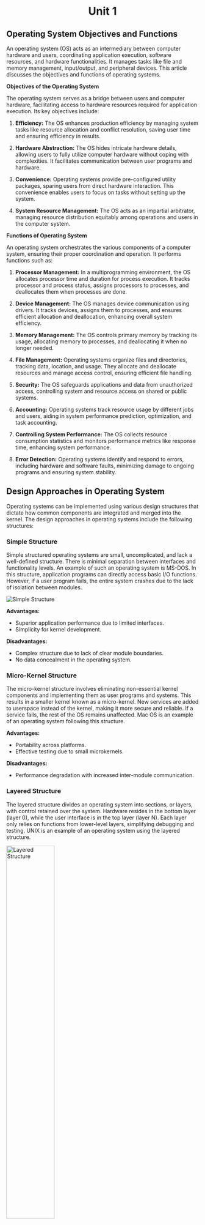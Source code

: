 # <p align="center"> Unit 1 </p>

## Operating System Objectives and Functions

An operating system (OS) acts as an intermediary between computer hardware and users, coordinating application execution, software resources, and hardware functionalities. It manages tasks like file and memory management, input/output, and peripheral devices. This article discusses the objectives and functions of operating systems.

**Objectives of the Operating System**

The operating system serves as a bridge between users and computer hardware, facilitating access to hardware resources required for application execution. Its key objectives include:

1. **Efficiency:** The OS enhances production efficiency by managing system tasks like resource allocation and conflict resolution, saving user time and ensuring efficiency in results.

2. **Hardware Abstraction:** The OS hides intricate hardware details, allowing users to fully utilize computer hardware without coping with complexities. It facilitates communication between user programs and hardware.

3. **Convenience:** Operating systems provide pre-configured utility packages, sparing users from direct hardware interaction. This convenience enables users to focus on tasks without setting up the system.

4. **System Resource Management:** The OS acts as an impartial arbitrator, managing resource distribution equitably among operations and users in the computer system.

**Functions of Operating System**

An operating system orchestrates the various components of a computer system, ensuring their proper coordination and operation. It performs functions such as:

1. **Processor Management:** In a multiprogramming environment, the OS allocates processor time and duration for process execution. It tracks processor and process status, assigns processors to processes, and deallocates them when processes are done.

2. **Device Management:** The OS manages device communication using drivers. It tracks devices, assigns them to processes, and ensures efficient allocation and deallocation, enhancing overall system efficiency.

3. **Memory Management:** The OS controls primary memory by tracking its usage, allocating memory to processes, and deallocating it when no longer needed.

4. **File Management:** Operating systems organize files and directories, tracking data, location, and usage. They allocate and deallocate resources and manage access control, ensuring efficient file handling.

5. **Security:** The OS safeguards applications and data from unauthorized access, controlling system and resource access on shared or public systems.

6. **Accounting:** Operating systems track resource usage by different jobs and users, aiding in system performance prediction, optimization, and task accounting.

7. **Controlling System Performance:** The OS collects resource consumption statistics and monitors performance metrics like response time, enhancing system performance.

8. **Error Detection:** Operating systems identify and respond to errors, including hardware and software faults, minimizing damage to ongoing programs and ensuring system stability.



## Design Approaches in Operating System

Operating systems can be implemented using various design structures that dictate how common components are integrated and merged into the kernel. The design approaches in operating systems include the following structures:

### Simple Structure
Simple structured operating systems are small, uncomplicated, and lack a well-defined structure. There is minimal separation between interfaces and functionality levels. An example of such an operating system is MS-DOS. In this structure, application programs can directly access basic I/O functions. However, if a user program fails, the entire system crashes due to the lack of isolation between modules.

![Simple Structure](2023-08-14-22-45-09.png)

**Advantages:**
- Superior application performance due to limited interfaces.
- Simplicity for kernel development.

**Disadvantages:**
- Complex structure due to lack of clear module boundaries.
- No data concealment in the operating system.

### Micro-Kernel Structure
The micro-kernel structure involves eliminating non-essential kernel components and implementing them as user programs and systems. This results in a smaller kernel known as a micro-kernel. New services are added to userspace instead of the kernel, making it more secure and reliable. If a service fails, the rest of the OS remains unaffected. Mac OS is an example of an operating system following this structure.

**Advantages:**
- Portability across platforms.
- Effective testing due to small microkernels.

**Disadvantages:**
- Performance degradation with increased inter-module communication.

### Layered Structure
The layered structure divides an operating system into sections, or layers, with control retained over the system. Hardware resides in the bottom layer (layer 0), while the user interface is in the top layer (layer N). Each layer only relies on functions from lower-level layers, simplifying debugging and testing. UNIX is an example of an operating system using the layered structure.

<img src="2023-08-14-22-47-46.png" alt="Layered Structure" width="50%"/>

**Advantages:**
- Easy OS improvement by changing a layer's implementation without affecting others.
- Simplified debugging and system verification.

**Disadvantages:**
- Reduced application performance compared to a simple structure.
- Requires careful planning of layers.

### Modular Structure or Approach
The modular structure, considered the best approach, involves designing a modular kernel. It resembles a layered structure with specified and protected interfaces for each kernel module. Modules can call any other module, making it more flexible. The kernel contains only essential components, and additional services are dynamically loaded into the kernel as modules during runtime or boot time.




## Modular Approach vs. Microkernel Approach

The modular approach and the microkernel approach are both design strategies for operating systems, but they have distinct characteristics and differences in their implementation and philosophy.

**Modular Approach:**

The modular approach involves designing an operating system with a modular kernel. Each module has specific and protected interfaces, and additional services can be added as dynamically loadable modules during runtime or boot time. In simple words, the modular approach involves designing a modular kernel with loadable kernel modules.

**Microkernel Approach:**

The microkernel approach involves designing an operating system by moving non-essential kernel components into user-space and implementing them as separate user programs and services. in simple words, the microkernel approach involves moving non-essential services into user-level processes.
The microkernel itself provides only essential services, such as process management, memory management, and inter-process communication.

**Key Differences:**

1. **Kernel Size:** In the modular approach, the kernel contains essential modules and services, while in the microkernel approach, the kernel is minimal and contains only core functions.
   
2. **Module vs. Process:** The modular approach uses loadable kernel modules, while the microkernel approach moves non-essential services into user-level processes.
   
3. **Flexibility:** The modular approach offers more flexibility in module interactions, whereas the microkernel approach prioritizes isolation and minimalism.
   
4. **Dynamic Loading:** The modular approach allows dynamic loading and unloading of modules, while the microkernel approach moves services to separate processes.
   
5. **Security and Reliability:** The microkernel approach tends to offer better security and reliability due to service isolation.

6. **Performance:** The modular approach offers better performance due to reduced inter-process communication, while the microkernel approach suffers from increased inter-process communication.

7. **Portability:** The microkernel approach is more portable across platforms due to its minimalistic design, while the modular approach is less portable due to its reliance on kernel modules.

8. **Development:** The modular approach is easier to develop due to its simple design, while the microkernel approach is more complex to develop due to its minimalistic design.

In summary, the modular approach focuses on flexible module interactions within the kernel, while the microkernel approach prioritizes isolating non-essential services into separate user-level processes for enhanced security and system stability. Both approaches have their advantages and trade-offs, and the choice depends on the specific goals and requirements of the operating system being designed.



## Types of System Calls

A system call is a mechanism that allows a program to request services from the kernel of an operating system. These services can include operations such as creating, managing processes, file operations, device operations, and communication. System calls provide an interface between user-level programs and the kernel. Here are the various types of system calls:

**1. Process Control System Calls**

Process control system calls are used to manage processes, which are running instances of programs. These system calls allow programs to create new processes, terminate existing ones, and manage their execution states. Some examples of process control system calls include:

- `fork()`: Create a new process.
- `exec()`: Replace the current process with a new process.
- `exit()`: Terminate the calling process.
- `wait()`: Wait for a child process to terminate.
- `kill()`: Send a signal to a specified process.
- `nice()`: Change the priority of a process.

**2. File Management System Calls**

File management system calls enable programs to perform various operations on files and directories. These operations include creating, opening, reading, writing, and closing files. Some examples of file management system calls are:

- `open()`: Open a file for reading or writing.
- `read()`: Read data from an open file.
- `write()`: Write data to an open file.
- `close()`: Close an open file.
- `create()`: Create a new file.
- `delete()`: Delete an existing file.
- `seek()`: Change the current position in a file.

**3. Device Management System Calls**

Device management system calls are used to interact with devices attached to the computer, such as printers, disks, and network interfaces. These system calls allow programs to perform input and output operations on devices. Examples of device management system calls include:

- `read()`: Read data from a device.
- `write()`: Write data to a device.
- `ioctl()`: Control various device parameters.
- `open()`: Open a device for communication.
- `close()`: Close a device.

**4. Information Maintenance System Calls**

Information maintenance system calls provide ways to retrieve and set system information, such as time and date settings, system configuration, and process-related information. Examples of information maintenance system calls include:

- `getpid()`: Get the process ID of the current process.
- `getppid()`: Get the parent process ID.
- `time()`: Get the current time.
- `setuid()`: Set the user ID of the calling process.
- `getuid()`: Get the user ID of the calling process.

**5. Communication System Calls**

Communication system calls facilitate inter-process communication (IPC) between different processes. These system calls are used to establish connections, send messages, and synchronize processes. Examples of communication system calls include:

- `socket()`: Create a new communication endpoint (socket).
- `bind()`: Bind a name to a socket.
- `send()`: Send data to another process.
- `receive()`: Receive data from another process.
- `connect()`: Initiate a connection to another socket.

All these system calls are used to perform various operations on the system. They are used to create, manage, and terminate processes, perform file operations, interact with devices, retrieve and set system information, and communicate with other processes.



## Types of System Programs

System Programs are programs that provide essential functionality to the operating system. They bridge the gap between the user interface and the underlying hardware and system services.

System programs provide essential functionality that enhances the user experience and enables efficient interaction between users and the computer system. These programs bridge the gap between the user interface and the underlying hardware and system services. There are several types of system programs, each serving specific purposes:

**1. File Manipulation Programs**

File manipulation programs manage system files and perform operations such as creation, deletion, copying, renaming, and printing of files. They provide users with the ability to organize and manage their data. Examples of file manipulation programs include file managers, file browsers, and command-line utilities like `cp`, `mv`, and `rm`.

**2. Status Information Programs**

Status information programs provide users with current or historical system status details. These programs offer data about the system's date, time, available memory, disk space usage, and currently logged-in users. Users can access this information to monitor and manage system resources effectively.

**3. File Modification Programs**

File modification programs are used to edit or modify the content of files. Text editors and other document editing tools fall under this category. These programs enable users to create, edit, and save various types of documents, ensuring data flexibility and user-friendly document management.

**4. Programming Language Support Programs**

Programming language support programs assist developers in creating and managing software applications. Compilers, interpreters, debuggers, and development environments fall into this category. They help developers write, debug, and optimize code in various programming languages, making software development more efficient.

**5. Program Loading and Execution Programs**

Program loading and execution programs handle the loading of programs into memory and their execution. Loaders and linkers are examples of such programs. They ensure that programs are correctly loaded into memory, linked with libraries, and executed according to the user's intent.

**6. Communication Programs**

Communication programs facilitate interaction between the computer system and external networks or devices. Web browsers, email clients, FTP clients, and messaging applications fall under this category. These programs enable users to access and exchange information over the internet or other communication channels.

**7. Application Programs**

Application programs are diverse and cater to various user needs. These programs provide specific functionalities, such as word processing, spreadsheet creation, database management, gaming, graphics editing, and more. They serve as tools for users to accomplish specific tasks or activities efficiently.



## Types of Operating Systems

Sure, here's a short note on each type of operating system along with their merits and demerits:

### 1. Batch Operating System
A batch operating system executes tasks in batches without user interaction. It is suitable for executing repetitive tasks without human intervention.

**Merits:**
- Efficient utilization of resources as tasks are executed in batches.
- Reduced idle time for CPU and devices, enhancing system efficiency.

**Demerits:**
- Limited user interaction and responsiveness due to lack of interactivity.
- Difficult to prioritize tasks dynamically, affecting critical tasks.

### 2. Multi-Programming System
A multi-programming system allows multiple programs to be loaded into memory simultaneously. It is suitable for executing multiple programs concurrently.

**Merits:**
- Improved CPU utilization by switching between programs during idle times.
- Enhanced throughput as programs are executed concurrently.
  
**Demerits:**
- Complexity in memory management and resource allocation.
- Possibility of one program affecting the execution of others in case of errors.

### 3. Multi-Processing System
A multi-processing system uses multiple processors to perform tasks. It is suitable for applications that require high processing power.

**Merits:**
- Higher processing power and performance due to multiple processors.
- Improved multitasking capability and faster execution of tasks.
  
**Demerits:**
- Increased complexity in synchronization and communication between processors.
- Higher hardware and energy costs due to multiple processors.

### 4. Multi-Tasking Operating System
A multi-tasking operating system allows multiple tasks or processes to run simultaneously. It is suitable for applications that require concurrent execution of multiple tasks.

**Merits:**
- Enhanced user productivity by running multiple applications concurrently.
- Efficient utilization of CPU time, minimizing idle periods.
  
**Demerits:**
- Complexity in managing task priorities and avoiding resource conflicts.
- May require more memory and processing power.

### 5. Time-Sharing Operating System
A time-sharing operating system allows multiple users to interact with the system simultaneously. It uses CPU scheduling and multi-tasking to provide each user with a small time slice of CPU time. It is suitable for applications that require multiple users to access the system concurrently.

**Merits:**
- Fair resource allocation among users, providing equal access.
- Improved user satisfaction and responsiveness.
  
**Demerits:**
- Overhead due to context switching and maintaining user sessions.
- Increased complexity in managing and securing user interactions.

### 6. Distributed Operating System
A distributed operating system spreads tasks across multiple interconnected computers. It uses distributed computing to coordinate tasks and resources across the network. It is suitable for applications that require distributed resources.

**Merits:**
- Scalability and improved fault tolerance through distributed resources.
- Enhanced performance by utilizing resources from multiple machines.
  
**Demerits:**
- Complexity in communication and synchronization among distributed nodes.
- Increased management and maintenance challenges.

### 7. Network Operating System
A network operating system manages network resources and allows sharing of files and devices. It uses network protocols to facilitate communication between connected devices. It is suitable for applications that require network connectivity.

**Merits:**
- Centralized management of network resources, improving control.
- Efficient resource sharing among connected devices.
  
**Demerits:**
- Reliance on network stability; network failures affect system functionality.
- Increased security challenges due to shared resources.

### 8. Real-Time Operating System
A real-time operating system guarantees timely execution of tasks, critical for real-time applications. It uses real-time scheduling to ensure that critical tasks are executed within a specified time frame. It is suitable for applications that require precise timing and execution of tasks.

**Merits:**
- Precise timing and execution of critical tasks for real-time applications.
- Predictable performance, crucial for industries like aerospace and medical devices.
  
**Demerits:**
- Limited flexibility and adaptability due to stringent timing requirements.
- Complexity in design and debugging real-time applications.

Different types of Real-Time Operating Systems:

- **Hard Real-Time Operating System:** A hard real-time operating system guarantees that critical tasks are executed within a specified time frame. It is suitable for applications that require precise timing and execution of tasks. In simple words, it guarantees that all tasks will be completed within the specified time frame.
- **Soft Real-Time Operating System:** A soft real-time operating system guarantees that critical tasks are executed within a specified time frame, but it allows some flexibility. It is suitable for applications that require precise timing and execution of tasks, but can tolerate occasional delays. In simple words, it guarantees that critical tasks will be completed within the specified time frame, but it allows some flexibility.
- **Firm Real-Time Operating System:** A firm real-time operating system guarantees that critical tasks are executed within a specified time frame, but it allows some flexibility. It is suitable for applications that require precise timing and execution of tasks, but can tolerate occasional delays. However, it does not guarantee that all tasks will be completed within the specified time frame. In simple words, it guarantees that critical tasks will be completed within the specified time frame, but it does not guarantee that all tasks will be completed within the specified time frame.




# <p align="center"> Unit 2 </p>

## Process and Process Life Cycle

A process in an operating system represents a program in execution, with its own memory space and resources. The process life cycle describes the various stages that a process goes through during its execution. While specific states and terminology may vary across different operating systems, the general process life cycle consists of the following stages:

![](2023-08-15-07-31-35.png)

1. **Start:**
   - This is the initial state when a process is first created or launched.
   - Resources such as memory space and system structures are allocated to the process.
   - The process is prepared to execute its instructions.

2. **Ready:**
   - In the ready state, the process is waiting to be assigned to a processor for execution.
   - The operating system's scheduler manages the process queue and determines which process will be allocated the CPU next.
   - Processes in this state are capable of running but are waiting for CPU time.

3. **Running:**
   - Once a process is selected by the scheduler to run, it enters the running state.
   - The processor executes the instructions of the selected process.
   - The process uses the CPU to perform its operations and computations.
   - If the process is interrupted, it moves back to the ready state.

4. **Waiting:**
   - A process moves to the waiting state if it needs to wait for a certain event or resource.
   - This can include waiting for user input, waiting for a specific condition to be met, or waiting for I/O operations.
   - While in this state, the process is blocked, and the operating system may allocate CPU time to another process.
   - Once the event or resource is available, the process moves back to the ready state.

5. **Terminated or Exit:**
   - When a process completes its execution or is terminated by the operating system, it enters the terminated state.
   - Resources used by the process, such as memory and open files, are released.
   - The process waits to be removed from main memory and other system structures.

It's important to note that the sequence of these states may not always be linear, as a process can transition between states based on its execution needs and the activities of other processes. The operating system's scheduler plays a crucial role in managing these transitions and determining which process to execute next.


## Process Vs. Thread

| **S.NO** | **Process**                                                | **Thread**                                                  |
|----------|------------------------------------------------------------|-------------------------------------------------------------|
| 1.       | A process refers to any program that is currently in execution. | A thread is a smaller unit of a process.                  |
| 2.       | Processes take more time to terminate as they have their own resources and need to release them properly. | Threads take less time to terminate as they share resources with other threads in the same process. |
| 3.       | Creating a process takes more time due to the allocation of separate resources. | Creating a thread takes less time as it shares resources with the parent process. |
| 4.       | Context switching between processes is relatively slower, involving more overhead. | Context switching between threads is faster since they share resources and require fewer changes. |
| 5.       | Processes are less efficient in terms of communication, often requiring inter-process communication mechanisms. | Threads are more efficient in terms of communication as they can directly share data within the process. |
| 6.       | Multiprogramming involves managing multiple processes.    | Threads do not require multiple programs for execution; they can exist within a single process. |
| 7.       | Processes are isolated from each other and do not share memory. | Threads within the same process share memory and resources. |
| 8.       | Processes are considered heavyweight due to their resource allocation. | Threads are lightweight since they share code, data, and resources with other threads in the process. |
| 9.       | Process switching involves using an interface in the operating system. | Thread switching does not require calling the operating system and causes fewer interrupts to the kernel. |
| 10.      | If one process is blocked, it does not impact the execution of other processes. | If a user-level thread is blocked, it can block all other user-level threads within the same process. |
| 11.      | A process has its own Process Control Block, Stack, and Address Space. | Threads within a process share the parent process's PCB, have their own Thread Control Block and Stack, and use the common address space. |
| 12.      | Changes to the parent process do not affect child processes. | Threads within a process share resources, so changes to one thread can affect the behavior of other threads in the same process. |
| 13.      | System calls are involved in creating, managing, and terminating processes. | Threads can be created using APIs and do not require system calls for management within a process. |
| 14.      | Processes do not share data with each other.             | Threads can share data directly with other threads within the same process. |



## Process Control Block (PCB)

A Process Control Block (PCB) is a data structure used by the operating system to store information about a process. It contains information about the process's execution status, memory usage, and resource requirements. The PCB is also known as the Task Control Block (TCB).

## Structure of the Process Control Block

The Process Control Block (PCB) is a vital data structure in an operating system that holds various data items essential for efficient process management. The PCB's structure and content play a critical role in managing processes effectively. The diagram below illustrates the components of a PCB:

![](2023-08-15-07-41-01.png)

The PCB contains the following information about a process:

1. **Process State:**
   - Represents the current state of the process (new, ready, running, waiting, terminated).

2. **Process Number:**
   - Unique identifier assigned to each process, allowing the system to distinguish between processes.

3. **Program Counter:**
   - Holds the address of the next instruction to be executed within the process.

4. **Registers:**
   - Stores various registers used by the process, such as accumulators, index registers, stack pointers, and general-purpose registers.

5. **List of Open Files:**
   - Contains references to files that are associated with the process.

6. **CPU Scheduling Information:**
   - Includes details about process priority, pointers to scheduling queues, and other scheduling-related parameters.

7. **Memory Management Information:**
   - Holds memory-related information, such as page tables or segment tables (depending on the memory system used), base and limit registers, and more.

8. **I/O Status Information:**
   - Encompasses a list of I/O devices used by the process and information about open files.

9. **Accounting Information:**
   - Stores various accounting details, including time limits, process numbers, account numbers, and the amount of CPU time used.

The location of the PCB is crucial for security and efficient management:

- **Protected Memory Area:**
  - The PCB is stored in a memory region that is protected from normal user access to prevent unauthorized modifications.
  
- **Kernel Stack:**
  - In some operating systems, the PCB is placed at the beginning of the kernel stack allocated for the process. This positioning ensures the PCB's safety and accessibility during the process's execution.



## Inter-Process Communication (IPC)

Inter-Process Communication (IPC) is a mechanism that enables processes to communicate and synchronize with each other within an operating system. It's essential for scenarios where multiple processes need to share information or collaborate on tasks. There are two primary types of processes:

1. **Independent Processes:**
   - These processes do not influence or get influenced by other processes.
   
2. **Cooperating Processes:**
   - These processes can impact and be impacted by other processes. They engage in inter-process communication.

The need for inter-process communication arises due to various factors:

- Processes share data when multiple processes concurrently access a particular file or resource.
- Dividing a large task into smaller tasks executed concurrently speeds up system functioning. Inter-process communication is crucial in a multiprocessor environment.
- Modules within a system may require sharing information to accomplish tasks.
- Running multiple processes simultaneously enhances user experience and system responsiveness.

**Types of IPC:**

1. **Shared Memory:**
   - In this method, processes communicate through a shared memory area. Both processes can access and modify this shared memory.
   - Useful for high-speed communication and data sharing.
   - Commonly used in producer-consumer scenarios, where one process generates data and another consumes it.
   - Requires synchronization to prevent data inconsistency issues.

2. **Message Passing:**
   - This method facilitates communication and synchronization between processes that do not share memory space.
   - Utilized in distributed systems where processes are on separate computers connected by a network.
   - Involves two fundamental operations: send(message) and receive(message).
   - Messages can be of fixed or variable size.

**Shared Memory IPC:**

Shared memory communication involves two processes interacting with a common memory region. This region resides in the address space of the processes involved.

- **Working:**
  - Process P1 writes data into the shared memory region.
  - Process P2 reads the data from the same shared memory region.
  - Both processes can perform these actions concurrently.

- **Example: Producer-Consumer Problem:**
  - In scenarios where a producer creates goods consumed by a consumer, shared memory acts as a buffer for their interaction. In simple words, the producer produces goods and places them in the buffer, and the consumer consumes them from the buffer.
  - Synchronization is maintained between producer and consumer processes to avoid consuming empty buffer or overfilling it.

**Message Passing IPC:**

Message passing allows processes to communicate without shared memory. It is particularly suitable for distributed systems.

- **Basic Operations:**
  - `send(message)`: Used by a process to send a message to another process.
  - `receive(message)`: Used by a process to receive a message from another process.

- **Message Sizes:**
  - Messages can be of fixed or variable size.

- **Communication Link:**
  - Implemented through communication links, serving as the medium for message exchange.

- **Example: Client-Server Model:**
  - In this model, the server process provides services to the client process.
  - The client process sends a request to the server process, which processes the request and sends a response back to the client process.
  - The client process can be a user process or another server process.
  - The server process can be a user process or a system process.